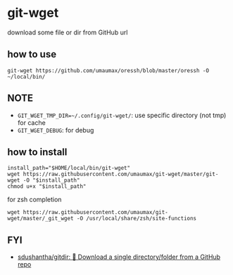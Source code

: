 # git-wget

download some file or dir from GitHub url

## how to use
```
git-wget https://github.com/umaumax/oressh/blob/master/oressh -O ~/local/bin/
```

## NOTE
* `GIT_WGET_TMP_DIR=~/.config/git-wget/`: use specific directory (not tmp) for cache
* `GIT_WGET_DEBUG`: for debug

## how to install
```
install_path="$HOME/local/bin/git-wget"
wget https://raw.githubusercontent.com/umaumax/git-wget/master/git-wget -O "$install_path"
chmod u+x "$install_path"
```

for zsh completion
```
wget https://raw.githubusercontent.com/umaumax/git-wget/master/_git_wget -O /usr/local/share/zsh/site-functions
```

## FYI
* [sdushantha/gitdir: 📁 Download a single directory/folder from a GitHub repo]( https://github.com/sdushantha/gitdir )

